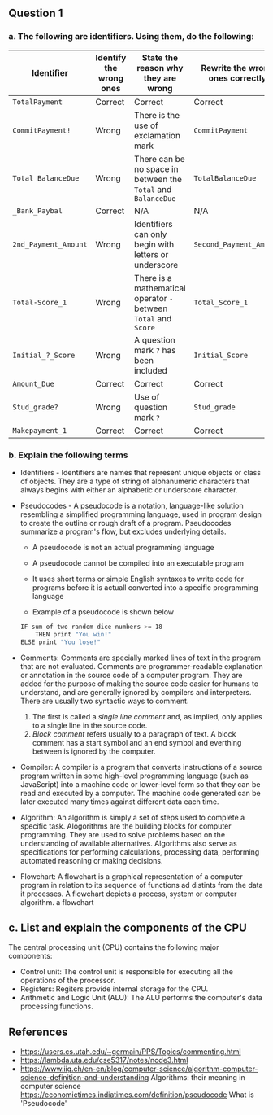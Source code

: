 ## Question 1
### a. The following are identifiers. Using them, do the following:

| Identifier | Identify the wrong ones | State the reason why they are wrong | Rewrite the wrong ones correctly |
|-----|-----|-----|-----|
| `TotalPayment` | Correct | Correct | Correct |
| `CommitPayment!` | Wrong | There is the use of exclamation mark | `CommitPayment` |
| `Total BalanceDue` | Wrong | There can be no space in between the `Total` and `BalanceDue` | `TotalBalanceDue` |
| `_Bank_Paybal` | Correct | N/A | N/A |
| `2nd_Payment_Amount` | Wrong | Identifiers can only begin with letters or underscore | `Second_Payment_Amount` |
| `Total-Score_1` | Wrong | There is a mathematical operator `-` between `Total` and `Score` | `Total_Score_1` |
| `Initial_?_Score` | Wrong | A question mark `?` has been included | `Initial_Score` |
| `Amount_Due` | Correct | Correct | Correct |
| `Stud_grade?` | Wrong | Use of question mark `?`| `Stud_grade` |
| `Makepayment_1` | Correct | Correct | Correct |

### b. Explain the following terms

- Identifiers - Identifiers are names that represent unique objects or class of objects. They are a type of string of alphanumeric characters that always begins with either an alphabetic or underscore character.

- Pseudocodes - A pseudocode is a notation, language-like solution resembling a simplified programming language, used in program design to create the outline or rough draft of a program. Pseudocodes summarize a program's flow, but excludes underlying details.
    - A pseudocode is not an actual programming language
    - A pseudocode cannot be compiled into an executable program
    - It uses short terms or simple English syntaxes to write code for programs before it is actuall converted into a specific programming language

    - Example of a pseudocode is shown below
    ```sh
    IF sum of two random dice numbers >= 18
        THEN print "You win!"
    ELSE print "You lose!"
    ```

- Comments: Comments are specially marked lines of text in the program that are not evaluated. Comments are programmer-readable explanation or annotation in the source code of a computer program. They are added for the purpose of making the source code easier for humans to understand, and are generally ignored by compilers and interpreters. There are usually two syntactic ways to comment.
    1. The first is called a _single line comment_ and, as implied, only applies to a single line in the source code.
    2. _Block comment_ refers usually to a paragraph of text. A block comment has a start symbol and an end symbol and everthing between is ignored by the computer.

- Compiler: A compiler is a program that converts instructions of a source program written in some high-level programming language (such as JavaScript) into a machine code or lower-level form so that they can be read and executed by a computer. The machine code generated can be later executed many times against different data each time.

- Algorithm: An algorithm is simply a set of steps used to complete a specific task. Alogorithms are the building blocks for computer programming. They are used to solve problems based on the understanding of available alternatives. Algorithms also serve as specifications for performing calculations, processing data, performing automated reasoning or making decisions.

- Flowchart: A flowchart is a graphical representation of a computer program in relation to its sequence of functions ad distints from the data it processes. A flowchart depicts a process, system or computer algorithm. a flowchart

## c. List and explain the components of the CPU

The central processing unit (CPU) contains the following major components:

- Control unit: The control unit is responsible for executing all the operations of the processor.
- Registers: Regiters provide internal storage for the CPU.
- Arithmetic and Logic Unit (ALU): The ALU performs the computer's data processing functions.





## References
- https://users.cs.utah.edu/~germain/PPS/Topics/commenting.html
- https://lambda.uta.edu/cse5317/notes/node3.html
- https://www.iig.ch/en-en/blog/computer-science/algorithm-computer-science-definition-and-understanding Algorithms: their meaning in computer science
https://economictimes.indiatimes.com/definition/pseudocode What is 'Pseudocode'